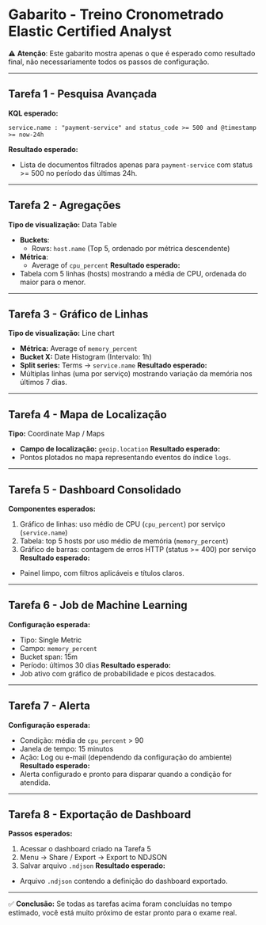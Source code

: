 # Gabarito - Treino Cronometrado Elastic Certified Analyst

⚠ **Atenção**: Este gabarito mostra apenas o que é esperado como resultado final,
não necessariamente todos os passos de configuração.

---

## Tarefa 1 - Pesquisa Avançada
**KQL esperado:**
```
service.name : "payment-service" and status_code >= 500 and @timestamp >= now-24h
```
**Resultado esperado:**
- Lista de documentos filtrados apenas para `payment-service` com status >= 500 no período das últimas 24h.

---

## Tarefa 2 - Agregações
**Tipo de visualização:** Data Table
- **Buckets**:
  - Rows: `host.name` (Top 5, ordenado por métrica descendente)
- **Métrica**:
  - Average of `cpu_percent`
**Resultado esperado:**
- Tabela com 5 linhas (hosts) mostrando a média de CPU, ordenada do maior para o menor.

---

## Tarefa 3 - Gráfico de Linhas
**Tipo de visualização:** Line chart
- **Métrica:** Average of `memory_percent`
- **Bucket X:** Date Histogram (Intervalo: 1h)
- **Split series:** Terms → `service.name`
**Resultado esperado:**
- Múltiplas linhas (uma por serviço) mostrando variação da memória nos últimos 7 dias.

---

## Tarefa 4 - Mapa de Localização
**Tipo:** Coordinate Map / Maps
- **Campo de localização:** `geoip.location`
**Resultado esperado:**
- Pontos plotados no mapa representando eventos do índice `logs`.

---

## Tarefa 5 - Dashboard Consolidado
**Componentes esperados:**
1. Gráfico de linhas: uso médio de CPU (`cpu_percent`) por serviço (`service.name`)
2. Tabela: top 5 hosts por uso médio de memória (`memory_percent`)
3. Gráfico de barras: contagem de erros HTTP (status >= 400) por serviço
**Resultado esperado:**
- Painel limpo, com filtros aplicáveis e títulos claros.

---

## Tarefa 6 - Job de Machine Learning
**Configuração esperada:**
- Tipo: Single Metric
- Campo: `memory_percent`
- Bucket span: 15m
- Período: últimos 30 dias
**Resultado esperado:**
- Job ativo com gráfico de probabilidade e picos destacados.

---

## Tarefa 7 - Alerta
**Configuração esperada:**
- Condição: média de `cpu_percent` > 90
- Janela de tempo: 15 minutos
- Ação: Log ou e-mail (dependendo da configuração do ambiente)
**Resultado esperado:**
- Alerta configurado e pronto para disparar quando a condição for atendida.

---

## Tarefa 8 - Exportação de Dashboard
**Passos esperados:**
1. Acessar o dashboard criado na Tarefa 5
2. Menu → Share / Export → Export to NDJSON
3. Salvar arquivo `.ndjson`
**Resultado esperado:**
- Arquivo `.ndjson` contendo a definição do dashboard exportado.

---

✅ **Conclusão:** Se todas as tarefas acima foram concluídas no tempo estimado, você está muito próximo de estar pronto para o exame real.
